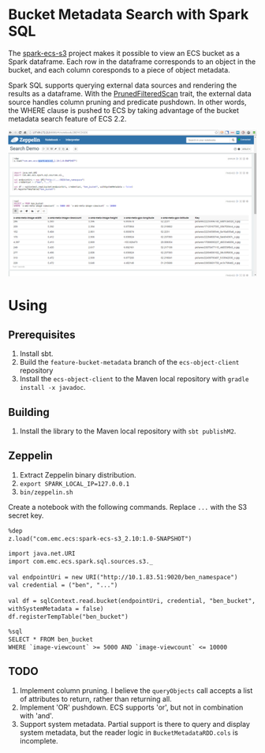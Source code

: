 
# Bucket Metadata Search with Spark SQL

The [spark-ecs-s3](https://github.com/emcvipr/spark-ecs-s3) project makes it possible to view an ECS bucket as a Spark dataframe. 
Each row in the dataframe corresponds to an object in the bucket, and each column coresponds to a piece of object metadata.

Spark SQL supports querying external data sources and rendering the results as a dataframe.   With the [PrunedFilteredScan](https://spark.apache.org/docs/latest/api/scala/index.html#org.apache.spark.sql.sources.PrunedFilteredScan) trait, the external data source handles column pruning and predicate pushdown.  In other words, the WHERE clause is pushed to ECS by taking advantage of the bucket metadata search feature of ECS 2.2.

![Screenshot](screenshot.png)

# Using
## Prerequisites
1. Install sbt.
2. Build the `feature-bucket-metadata` branch of the `ecs-object-client` repository
3. Install the `ecs-object-client` to the Maven local repository with `gradle install -x javadoc`.

## Building
1. Install the library to the Maven local repository with `sbt publishM2`.

## Zeppelin
1. Extract Zeppelin binary distribution.
2. `export SPARK_LOCAL_IP=127.0.0.1`
3. `bin/zeppelin.sh`

Create a notebook with the following commands.   Replace `...` with the S3 secret key.

```
%dep
z.load("com.emc.ecs:spark-ecs-s3_2.10:1.0-SNAPSHOT")
```

```
import java.net.URI
import com.emc.ecs.spark.sql.sources.s3._

val endpointUri = new URI("http://10.1.83.51:9020/ben_namespace")
val credential = ("ben", "...")

val df = sqlContext.read.bucket(endpointUri, credential, "ben_bucket", withSystemMetadata = false)
df.registerTempTable("ben_bucket")
```

```
%sql
SELECT * FROM ben_bucket 
WHERE `image-viewcount` >= 5000 AND `image-viewcount` <= 10000
```

## TODO
1. Implement column pruning.  I believe the `queryObjects` call accepts a list of attributes to return, rather than returning all.
2. Implement 'OR' pushdown.  ECS supports 'or', but not in combination with 'and'.
3. Support system metadata.    Partial support is there to query and display system metadata, but the reader logic in `BucketMetadataRDD.cols` is incomplete.


